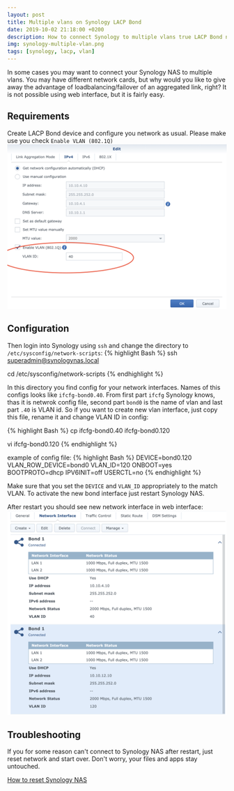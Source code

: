 ```yaml
---
layout: post
title: Multiple vlans on Synology LACP Bond
date: 2019-10-02 21:18:00 +0200
description: How to connect Synology to multiple vlans true LACP Bond network interface
img: synology-multiple-vlan.png
tags: [synology, lacp, vlan]
---
```


In some cases you may want to connect your Synology NAS to multiple vlans. You may have different network cards, but why would you like to give away the advantage of loadbalancing/failover of an aggregated link, right? It is not possible using web interface, but it is fairly easy.

## Requirements

Create LACP Bond device and configure you network as usual. Please make use you check `Enable VLAN (802.1Q)`
![VLAN config screenshot](/assets/img/synology-vlan-config.png)


## Configuration
Then login into Synology using `ssh` and change the directory to `/etc/sysconfig/network-scripts`:
{% highlight Bash %}
ssh superadmin@synologynas.local

cd /etc/sysconfig/network-scripts
{% endhighlight %}

In this directory you find config for your network interfaces. Names of this configs looks like `ifcfg-bond0.40`. From first part `ifcfg` Synology knows, thas it is netwrok config file, second part `bond0` is the name of vlan and last part `.40` is VLAN id. So if you want to create new vlan interface, just copy this file, rename it and change VLAN ID in config:

{% highlight Bash %}
cp ifcfg-bond0.40 ifcfg-bond0.120

vi ifcfg-bond0.120
{% endhighlight %}

example of config file:
{% highlight Bash %}
DEVICE=bond0.120
VLAN_ROW_DEVICE=bond0
VLAN_ID=120
ONBOOT=yes
BOOTPROTO=dhcp
IPV6INIT=off
USERCTL=no
{% endhighlight %}

Make sure that you set the `DEVICE` and `VLAN_ID` appropriately to the match VLAN. To activate the new bond interface just restart Synology NAS.

After restart you should see new network interface in web interface:
![VLAN config screenshot](/assets/img/synology-multiple-vlan-conf.png)

## Troubleshooting

If you for some reason can't connect to Synology NAS after restart, just reset network and start over. Don't worry, your files and apps stay untouched.

[How to reset Synology NAS](https://www.synology.com/en-global/knowledgebase/DSM/tutorial/General_Setup/How_to_reset_my_Synology_NAS)